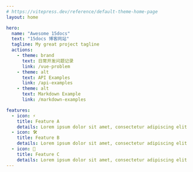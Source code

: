 ```yaml
---
# https://vitepress.dev/reference/default-theme-home-page
layout: home

hero:
  name: "Awesome 15docs"
  text: "15docs 博客网站"
  tagline: My great project tagline
  actions:
    - theme: brand
      text: 日常开发问题记录
      link: /vue-problem
    - theme: alt
      text: API Examples
      link: /api-examples
    - theme: alt
      text: Markdown Example
      link: /markdown-examples

features:
  - icon: ⚡️
    title: Feature A
    details: Lorem ipsum dolor sit amet, consectetur adipiscing elit
  - icon: 🛠️
    title: Feature B
    details: Lorem ipsum dolor sit amet, consectetur adipiscing elit
  - icon: 🖖
    title: Feature C
    details: Lorem ipsum dolor sit amet, consectetur adipiscing elit
---
```



